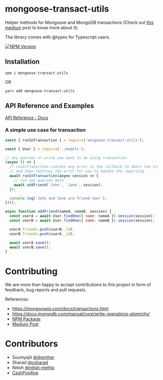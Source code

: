# mongoose-transact-utils

Helper methods for Mongoose and MongoDB transactions (Check out [this medium](https://medium.com/cashpositive/the-hitchhikers-guide-to-mongodb-transactions-with-mongoose-5bf8a6e22033) post to know more about it). 

The library comes with @types for Typescript users. 

[![NPM Version](https://img.shields.io/npm/v/mongoose-transact-utils.svg?style=flat)](https://www.npmjs.org/package/mongoose-transact-utils)


## Installation

```shell
npm i mongoose-transact-utils
```

OR

```shell
yarn add mongoose-transact-utils
```

## API Reference and Examples

[API Reference - Docs](https://cashpositive.github.io/mongoose-transact-utils/)

### A simple use case for transaction

```js
const { runInTransaction } = require('mongoose-transact-utils');

const { User } = require('./models');

// any queries or write you want to do using transaction
(async () => {
  // runInTransction catches any error in the callback to abort the transaction session
  // and then rethrows the error for you to handle the reporting
  await runInTransaction(async session => {
    // run any queries here
    await addFriend('John', 'Jane', session);
  });

  console.log('John and Jane are friend now!');
})();

async function addFriend(nameA, nameB, session) {
  const userA = await User.findOne({ name: nameA }).session(session);
  const userB = await User.findOne({ name: nameB }).session(session);

  userA.friends.push(userB._id);
  userB.friends.push(userA._id);

  await userA.save();
  await userB.save();
}
```


# Contributing
We are more than happy to accept contributions to this project in form of feedback, bug reports and pull requests.

References: 
- https://mongoosejs.com/docs/transactions.html
- https://docs.mongodb.com/manual/core/write-operations-atomicity/
- [NPM Package](https://www.npmjs.com/package/mongoose-transact-utils)
- [Medium Post](https://medium.com/cashpositive/the-hitchhikers-guide-to-mongodb-transactions-with-mongoose-5bf8a6e22033)

# Contributors
- Soumyajit [@drenther](https://github.com/drenther)
- Sharad [@csharad](https://github.com/csharad)
- Nitish [@nitish-mehta](https://github.com/nitish-mehta)
- [CashPositive](https://www.cashpositive.in)


